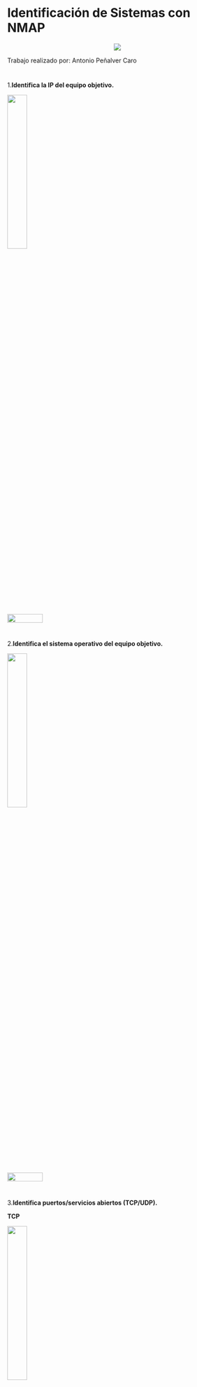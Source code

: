 # Identificación de Sistemas con NMAP

<p align="center">
  <img src="https://github.com/AntonioPC94/Analisis-Forense-23-24/blob/e823629d1ce58acb731dd645b37e3b5a8512f738/Pr%C3%A1cticas/img/img31.png"/>
</p>

Trabajo realizado por: Antonio Peñalver Caro

#

1.**Identifica la IP del equipo objetivo.**

<p align="left">
<img src="https://github.com/AntonioPC94/Analisis-Forense-23-24/blob/e823629d1ce58acb731dd645b37e3b5a8512f738/Pr%C3%A1cticas/img/img32.png" width="30%" /> 
</p>

<div style="display: flex; justify-content: space-between;">
    <img src="https://github.com/AntonioPC94/Analisis-Forense-23-24/blob/e823629d1ce58acb731dd645b37e3b5a8512f738/Pr%C3%A1cticas/img/img33.png" width="40%"/>
</div>

#

2.**Identifica el sistema operativo del equipo objetivo.**

<p align="left">
<img src="https://github.com/AntonioPC94/Analisis-Forense-23-24/blob/e823629d1ce58acb731dd645b37e3b5a8512f738/Pr%C3%A1cticas/img/img34.png" width="30%" /> 
</p>

<div style="display: flex; justify-content: space-between;">
    <img src="https://github.com/AntonioPC94/Analisis-Forense-23-24/blob/e823629d1ce58acb731dd645b37e3b5a8512f738/Pr%C3%A1cticas/img/img35.png" width="40%"/>
</div>

#

3.**Identifica puertos/servicios abiertos (TCP/UDP).**

**TCP**

<p align="left">
<img src="https://github.com/AntonioPC94/Analisis-Forense-23-24/blob/e823629d1ce58acb731dd645b37e3b5a8512f738/Pr%C3%A1cticas/img/img36.png" width="30%" /> 
</p>

<div style="display: flex; justify-content: space-between;">
    <img src="https://github.com/AntonioPC94/Analisis-Forense-23-24/blob/e823629d1ce58acb731dd645b37e3b5a8512f738/Pr%C3%A1cticas/img/img37.png" width="40%"/>
</div>

**UDP**

<p align="left">
<img src="https://github.com/AntonioPC94/Analisis-Forense-23-24/blob/745d0fed88846a610789d4812ef8704d175e5ef2/Pr%C3%A1cticas/img/img38.png" width="30%" /> 
</p>

<div style="display: flex; justify-content: space-between;">
    <img src="https://github.com/AntonioPC94/Analisis-Forense-23-24/blob/e823629d1ce58acb731dd645b37e3b5a8512f738/Pr%C3%A1cticas/img/img39.png" width="40%"/>
</div>

- No existe respuesta por parte de ningún puerto UDP.

#

4.**Identifica las versiones de los servicios detectados.**

<p align="left">
<img src="https://github.com/AntonioPC94/Analisis-Forense-23-24/blob/745d0fed88846a610789d4812ef8704d175e5ef2/Pr%C3%A1cticas/img/img40.png" width="30%" /> 
</p>

<div style="display: flex; justify-content: space-between;">
    <img src="https://github.com/AntonioPC94/Analisis-Forense-23-24/blob/745d0fed88846a610789d4812ef8704d175e5ef2/Pr%C3%A1cticas/img/img41.png" width="40%"/>
</div>

#

5.**Comprueba si existen usuarios con contraseñas vacías (NSE).

<div style="display: flex; justify-content: space-between;">
<p align="left">
<img src="https://github.com/AntonioPC94/Analisis-Forense-23-24/blob/745d0fed88846a610789d4812ef8704d175e5ef2/Pr%C3%A1cticas/img/img42.png" width="30%"/> 
</p>
</div>

- No existen usuarios con contraseñas vacías.

#

6.**Comprueba las vulnerabilidades existentes en el equipo (NSE).

<p align="left">
<img src="https://github.com/AntonioPC94/Analisis-Forense-23-24/blob/745d0fed88846a610789d4812ef8704d175e5ef2/Pr%C3%A1cticas/img/img46.png" width="30%" /> 
</p>

<div style="display: flex; justify-content: space-between;">
    <img src="https://github.com/AntonioPC94/Analisis-Forense-23-24/blob/745d0fed88846a610789d4812ef8704d175e5ef2/Pr%C3%A1cticas/img/img47.png" width="40%"/>
</div>

#

7.**Comprueba si dispone de servicios web habilitados (NSE).

<p align="left">
<img src="https://github.com/AntonioPC94/Analisis-Forense-23-24/blob/745d0fed88846a610789d4812ef8704d175e5ef2/Pr%C3%A1cticas/img/img48.png" width="35%"/>
</p>

<div style="display: flex; justify-content: space-between;">
    <img src="https://github.com/AntonioPC94/Analisis-Forense-23-24/blob/745d0fed88846a610789d4812ef8704d175e5ef2/Pr%C3%A1cticas/img/img49.png" width="30%" />
    <img src="https://github.com/AntonioPC94/Analisis-Forense-23-24/blob/745d0fed88846a610789d4812ef8704d175e5ef2/Pr%C3%A1cticas/img/img50.png" width="40%"/>
</div>
  
8.**Ejecuta scripts por defecto de nmap para ampliar la información (NSE).

<p align="left">
<img src="https://github.com/AntonioPC94/Analisis-Forense-23-24/blob/745d0fed88846a610789d4812ef8704d175e5ef2/Pr%C3%A1cticas/img/img51.png" width="35%"/> 
</p>

<div style="display: flex; justify-content: space-between;">
    <img src="https://github.com/AntonioPC94/Analisis-Forense-23-24/blob/745d0fed88846a610789d4812ef8704d175e5ef2/Pr%C3%A1cticas/img/img52.png" width="35%" />
    <img src="https://github.com/AntonioPC94/Analisis-Forense-23-24/blob/745d0fed88846a610789d4812ef8704d175e5ef2/Pr%C3%A1cticas/img/img54.png" width="30%"/>
    <img src="https://github.com/AntonioPC94/Analisis-Forense-23-24/blob/745d0fed88846a610789d4812ef8704d175e5ef2/Pr%C3%A1cticas/img/img55.png" width="30%"/>
</div>

#

9.**Cualquier otra información que consideres relevante de incorporar en el informe.

- La siguiente información fue sacada a raíz del lanzamiento de los script "auth" de NMap.

<div style="display: flex; justify-content: space-between;">
    <img src="https://github.com/AntonioPC94/Analisis-Forense-23-24/blob/745d0fed88846a610789d4812ef8704d175e5ef2/Pr%C3%A1cticas/img/img43.png" width="30%" />
    <img src="https://github.com/AntonioPC94/Analisis-Forense-23-24/blob/745d0fed88846a610789d4812ef8704d175e5ef2/Pr%C3%A1cticas/img/img44.png" width="35%"/>
    <img src="https://github.com/AntonioPC94/Analisis-Forense-23-24/blob/745d0fed88846a610789d4812ef8704d175e5ef2/Pr%C3%A1cticas/img/img45.png" width="30%"/>
</div>

#

10.**Realizar un informe técnico describiendo toda la información recopilada durante la realización del escáner manual.
